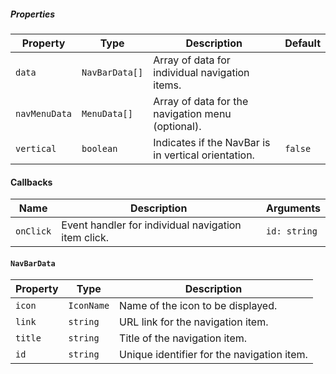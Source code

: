 ##### Properties

| Property      | Type           | Description                                         | Default |
| ------------- | -------------- | --------------------------------------------------- | ------- |
| `data`        | `NavBarData[]` | Array of data for individual navigation items.      |         |
| `navMenuData` | `MenuData[]`   | Array of data for the navigation menu (optional).   |         |
| `vertical`    | `boolean`      | Indicates if the NavBar is in vertical orientation. | `false` |

#### Callbacks

| Name      | Description                                         | Arguments    |
| --------- | --------------------------------------------------- | ------------ |
| `onClick` | Event handler for individual navigation item click. | `id: string` |

#### `NavBarData`

| Property | Type       | Description                                |
| -------- | ---------- | ------------------------------------------ |
| `icon`   | `IconName` | Name of the icon to be displayed.          |
| `link`   | `string`   | URL link for the navigation item.          |
| `title`  | `string`   | Title of the navigation item.              |
| `id`     | `string`   | Unique identifier for the navigation item. |
